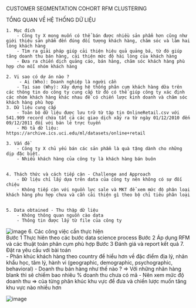 CUSTOMER SEGMENTATION COHORT RFM CLUSTERING

TỔNG QUAN VỀ HỆ THỐNG DỮ LIỆU 		
		
		
	1. Mục đích	
		- Công ty X mong muốn có thể bán được nhiều sản phẩm hơn cũng như giới thiệu sản phẩm đến đúng đối tượng khách hàng, chăm sóc và làm hai lòng khách hàng
		- Tìm ra giải pháp giúp cải thiện hiệu quả quảng bá, từ đó giúp tăng doanh thu bán hàng, cải thiện mức độ hài lòng của khách hàng
		- Đưa ra chiến dịch quảng cáo, bán hàng, chăm sóc khách hàng phù hợp cho mỗi nhóm khách hàng
		
	2. Vi sao có dự án nào ?	
		 - Ai (Who): Doanh nghiệp là người cần
		- Tại sao (Why): Xây dựng hệ thống phân cụm khách hàng dữa trên các thông tin do công ty cung cấp từ đó có thể giúp công ty xác định các nhóm khách hàng khác nhau để có chiến lược kinh doanh và chăm sóc khách hàng phù hợp
	3. Dữ liệu cung cấp	
		- Toàn bộ dữ liệu được lưu trữ từ tập tin OnlineRetail.csv với 541.909 record chứa tất cả các giao dịch xẩy ra từ ngày 01/12/2010 đến 09/12/2011 đối với bán lẻ trực tuyến
		- Mô tả dữ liệu: https://archive.ics.uci.edu/ml/datasets/online+retail
		
	3. Vấn đề	
		- Công ty X chủ yếu bán các sản phẩm là quà tặng dành cho những dịp đặc biệt.
		- Nhiều khách hàng của công ty là khách hàng bán buôn
		
		
	4. Thách thức và cách tiếp cận - Challenge and Approach	
		- Dữ liệu chỉ lấy dựa trên data của công ty nên không có sự đối chiệu
		- Không tiếp cận với nguồn lực sale và MKT để xem mức độ phân loại khách hàng phu hợp chưa và cần cải thiện gì theo bộ chỉ tiêu phân loại
		
		
	5. Data obtained - Thu thập dữ liệu	
		- Không thông quan nguồn cào data
		- Thông tin được lấy từ file của công ty
		
![image](https://user-images.githubusercontent.com/96172322/146408933-f136b910-728a-40c9-8018-97304cc6df6e.png)
6. Các công việc cần thực hiện	
Bước 1	Thực hiên theo các bước data science process
Bước 2	Áp dụng RFM và các thuật toán phân cụm phù hợp
Bước 3	Đánh giá và report kết quả
7. Đặt ra yêu cầu với bài toán	
	- Phân khúc khách hàng theo country để hiểu hơn về đặc điểm địa lý, nhân khẩu học, tâm lý, hành vi (geographic, demographic, psychographic, behavioral)
	- Doanh thu bán hàng như thế nào ? => Với những nhãn hàng blank thì sẽ chiếm bao nhiêu % doanh thu chưa có mã
	- Nên xem mức độ doanh thu => của từng phân khúc khu vực để đưa và chiến lược muốn tăng khu vực nào nhiều hơn
	
![image](https://user-images.githubusercontent.com/96172322/146408965-eeff1fb6-b63f-4561-bafd-7a6500aa50df.png)



